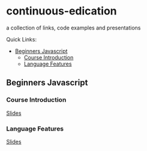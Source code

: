 # continuous-edication
a collection of links, code examples and presentations


Quick Links:
* [Beginners Javascript](#beginners-javascript)
  * [Course Introduction](#beginners:1)
  * [Language Features](#beginners:2)


## <a name="#beginners-javascript"></a> Beginners Javascript

### <a name="#beginners:1"></a> Course Introduction
[Slides](http://slides.com/benrubin/javascript)

### <a name="#beginners:2"></a> Language Features
[Slides](http://slides.com/benrubin/javascript)
